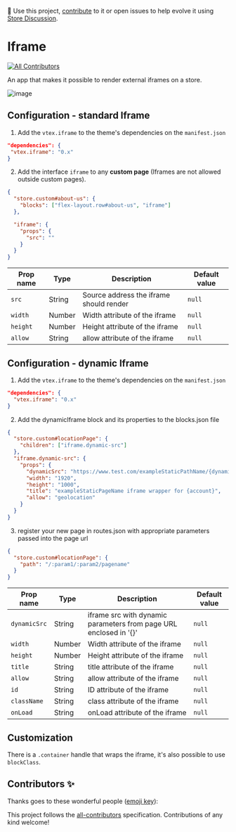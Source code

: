 📢 Use this project, [contribute](https://github.com/vtex-apps/iframe) to it or open issues to help evolve it using [Store Discussion](https://github.com/vtex-apps/store-discussion).

# Iframe

<!-- DOCS-IGNORE:start -->
<!-- ALL-CONTRIBUTORS-BADGE:START - Do not remove or modify this section -->

[![All Contributors](https://img.shields.io/badge/all_contributors-0-orange.svg?style=flat-square)](#contributors-)

<!-- ALL-CONTRIBUTORS-BADGE:END -->
<!-- DOCS-IGNORE:end -->

An app that makes it possible to render external iframes on a store.

![image](https://user-images.githubusercontent.com/18701182/67055752-abcb0500-f11f-11e9-8c24-50234214d474.png)

## Configuration - standard Iframe

1. Add the `vtex.iframe` to the theme's dependencies on the `manifest.json`

```json
"dependencies": {
 "vtex.iframe": "0.x"
}
```

2.  Add the interface `iframe` to any **custom page** (Iframes are not allowed outside custom pages).

```json
{
  "store.custom#about-us": {
    "blocks": ["flex-layout.row#about-us", "iframe"]
  },

  "iframe": {
    "props": {
      "src": ""
    }
  }
}
```

| Prop name | Type   | Description                             | Default value |
| --------- | ------ | --------------------------------------- | ------------- |
| `src`     | String | Source address the iframe should render | `null`        |
| `width`   | Number | Width attribute of the iframe           | `null`        |
| `height`  | Number | Height attribute of the iframe          | `null`        |
| `allow`   | String | allow attribute of the iframe           | `null`        |

## Configuration - dynamic Iframe

1. Add the `vtex.iframe` to the theme's dependencies on the `manifest.json`

```json
"dependencies": {
  "vtex.iframe": "0.x"
}
```

2. Add the dynamicIframe block and its properties to the blocks.json file

```json
{
  "store.custom#locationPage": {
    "children": ["iframe.dynamic-src"]
  },
  "iframe.dynamic-src": {
    "props": {
      "dynamicSrc": "https://www.test.com/exampleStaticPathName/{dynamicParam1}/{dynamicParam2}/exampleStaticPageName",
      "width": "1920",
      "height": "1000",
      "title": "exampleStaticPageName iframe wrapper for {account}",
      "allow": "geolocation"
    }
  }
}
```

3. register your new page in routes.json with appropriate parameters passed into the page url

```json
{
  "store.custom#locationPage": {
    "path": "/:param1/:param2/pagename"
  }
}
```

| Prop name    | Type   | Description                                                       | Default value |
| ------------ | ------ | ----------------------------------------------------------------- | ------------- |
| `dynamicSrc` | String | iframe src with dynamic parameters from page URL enclosed in '{}' | `null`        |
| `width`      | Number | Width attribute of the iframe                                     | `null`        |
| `height`     | Number | Height attribute of the iframe                                    | `null`        |
| `title`      | String | title attribute of the iframe                                     | `null`        |
| `allow`      | String | allow attribute of the iframe                                     | `null`        |
| `id`         | String | ID attribute of the iframe                                        | `null`        |
| `className`  | String | class attribute of the iframe                                     | `null`        |
| `onLoad`     | String | onLoad attribute of the iframe                                    | `null`        |

## Customization

There is a `.container` handle that wraps the iframe, it's also possible to use `blockClass`.

<!-- DOCS-IGNORE:start -->

## Contributors ✨

Thanks goes to these wonderful people ([emoji key](https://allcontributors.org/docs/en/emoji-key)):

<!-- ALL-CONTRIBUTORS-LIST:START - Do not remove or modify this section -->
<!-- prettier-ignore-start -->
<!-- markdownlint-disable -->
<!-- markdownlint-enable -->
<!-- prettier-ignore-end -->

<!-- ALL-CONTRIBUTORS-LIST:END -->

This project follows the [all-contributors](https://github.com/all-contributors/all-contributors) specification. Contributions of any kind welcome!

<!-- DOCS-IGNORE:end -->
